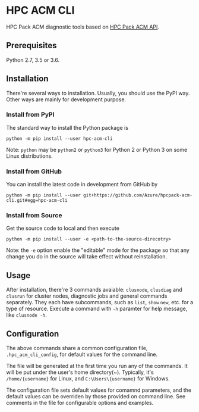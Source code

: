 # HPC ACM CLI

HPC Pack ACM diagnostic tools based on [HPC Pack ACM API](https://github.com/Azure/hpcpack-acm-api-python).

## Prerequisites

Python 2.7, 3.5 or 3.6.

## Installation

There're several ways to installation. Usually, you should use the PyPI way. Other ways are mainly for development purpose.

### Install from PyPI

The standard way to install the Python package is

```
python -m pip install --user hpc-acm-cli
```

Note: `python` may be `python2` or `python3` for Python 2 or Python 3 on some Linux distributions.

### Install from GitHub

You can install the latest code in development from GitHub by

```
python -m pip install --user git+https://github.com/Azure/hpcpack-acm-cli.git#egg=hpc-acm-cli
```

### Install from Source

Get the source code to local and then execute

```
python -m pip install --user -e <path-to-the-source-direcotry>
```

Note: the `-e` option enable the "editable" mode for the package so that any change you do in the source will take effect without reinstallation.

## Usage

After installation, there're 3 commands avaiable: `clusnode`, `clusdiag` and `clusrun` for cluster nodes, diagnostic jobs and general commands separately. They each have subcommands, such as `list`, `show` `new`, etc. for a type of resource. Execute a command with `-h` paramter for help message, like `clusnode -h`.

## Configuration

The above commands share a common configuration file, `.hpc_acm_cli_config`, for default values for the command line.

The file will be generated at the first time you run any of the commands. It will be put under the user's home directory(~). Typically, it's `/home/{username}` for Linux, and `C:\Users\{username}` for Windows.

The configuration file sets default values for comamnd parameters, and the default values can be overriden by those provided on command line. See comments in the file for configurable options and examples.
